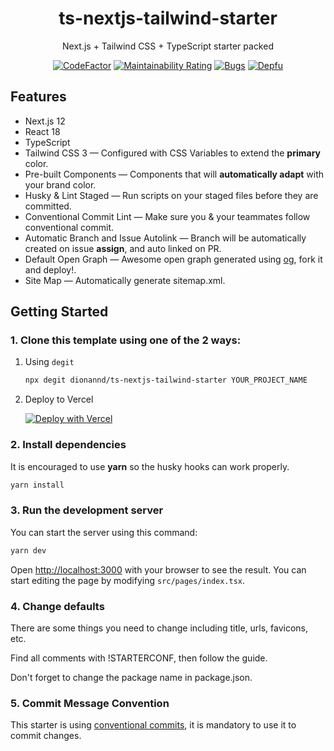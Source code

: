 <div align="center">
  <h1>ts-nextjs-tailwind-starter</h1>
  <p>Next.js + Tailwind CSS + TypeScript starter packed</p>

[![CodeFactor](https://www.codefactor.io/repository/github/dionannd/ts-nextjs-tailwind-starter/badge/main)](https://www.codefactor.io/repository/github/dionannd/ts-nextjs-tailwind-starter/overview/main)
[![Maintainability Rating](https://sonarcloud.io/api/project_badges/measure?project=dionannd_ts-nextjs-tailwind-starter&metric=sqale_rating)](https://sonarcloud.io/dashboard?id=dionannd_ts-nextjs-tailwind-starter)
[![Bugs](https://sonarcloud.io/api/project_badges/measure?project=dionannd_ts-nextjs-tailwind-starter&metric=bugs)](https://sonarcloud.io/dashboard?id=dionannd_ts-nextjs-tailwind-starter)
[![Depfu](https://badges.depfu.com/badges/b29dfdf091426d02dcee172279403d2e/overview.svg)](https://depfu.com/github/dionannd/ts-nextjs-tailwind-starter?project_id=36174)

</div>

## Features

- Next.js 12
- React 18
- TypeScript
- Tailwind CSS 3 — Configured with CSS Variables to extend the **primary** color.
- Pre-built Components — Components that will **automatically adapt** with your brand color.
- Husky & Lint Staged — Run scripts on your staged files before they are committed.
- Conventional Commit Lint — Make sure you & your teammates follow conventional commit.
- Automatic Branch and Issue Autolink — Branch will be automatically created on issue **assign**, and auto linked on PR.
- Default Open Graph — Awesome open graph generated using [og](https://github.com/dionannd/og), fork it and deploy!.
- Site Map — Automatically generate sitemap.xml.

## Getting Started

### 1. Clone this template using one of the 2 ways:

1. Using `degit`

   ```bash
   npx degit dionannd/ts-nextjs-tailwind-starter YOUR_PROJECT_NAME
   ```

2. Deploy to Vercel

   [![Deploy with Vercel](https://vercel.com/button)](https://vercel.com/new/git/external?repository-url=https%3A%2F%2Fgithub.com%2Fdionannd%2Fts-nextjs-tailwind-starter)

### 2. Install dependencies

It is encouraged to use **yarn** so the husky hooks can work properly.

```bash
yarn install
```

### 3. Run the development server

You can start the server using this command:

```bash
yarn dev
```

Open [http://localhost:3000](http://localhost:3000) with your browser to see the result. You can start editing the page by modifying `src/pages/index.tsx`.

### 4. Change defaults

There are some things you need to change including title, urls, favicons, etc.

Find all comments with !STARTERCONF, then follow the guide.

Don't forget to change the package name in package.json.

### 5. Commit Message Convention

This starter is using [conventional commits](https://www.conventionalcommits.org/en/v1.0.0/), it is mandatory to use it to commit changes.

